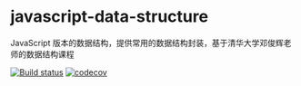 # javascript-data-structure
JavaScript 版本的数据结构，提供常用的数据结构封装，基于清华大学邓俊辉老师的数据结构课程

[![Build status](https://travis-ci.com/open-node/javascript-data-structures.svg?branch=master)](https://travis-ci.org/open-node/javascript-data-structures)
[![codecov](https://codecov.io/gh/open-node/javascript-data-structures/branch/master/graph/badge.svg)](https://codecov.io/gh/open-node/javascript-data-structures)
